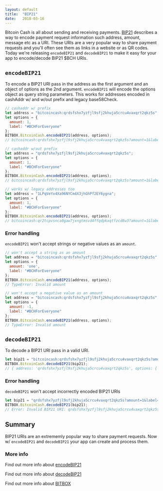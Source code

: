 ```yaml
---
layout: default
title:  "BIP21"
date:   2018-03-16
---
```


Bitcoin Cash is all about sending and receiving payments. [BIP21](https://github.com/bitcoin/bips/blob/master/bip-0021.mediawiki) describes a way to encode payment request information such address, amount, message etc as a URI. These URIs are a very popular way to share payment requests and you'll often see them as links in a website or as QR codes. Today we're releasing `encodeBIP21` and `decodeBIP21` to make it easy for your app to encode/decode BIP21 $BCH URIs.

## `encodeBIP21`

To encode a BIP21 URI pass in the address as the first argument and an object of options as the 2nd argument. `encodeBIP21` will encode the options object as query string parameters. This works for addresses encoded in cashAddr w/ and w/out prefix and legacy base58Check.

```js
// cashaddr w/ prefix
let address = "bitcoincash:qrdsfshx7yzfjl9sfj2khuja5crcu4vaxqrt2qkz5s";
let options = {
  amount: 1,
  label: "#BCHForEveryone"
};
BITBOX.BitcoinCash.encodeBIP21(address, options);
// bitcoincash:qrdsfshx7yzfjl9sfj2khuja5crcu4vaxqrt2qkz5s?amount=1&label=%23BCHForEveryone

// cashaddr w/out prefix
let address = "qrdsfshx7yzfjl9sfj2khuja5crcu4vaxqrt2qkz5s";
let options = {
  amount: 1,
  label: "#BCHForEveryone"
};
BITBOX.BitcoinCash.encodeBIP21(address, options);
// bitcoincash:qrdsfshx7yzfjl9sfj2khuja5crcu4vaxqrt2qkz5s?amount=1&label=%23BCHForEveryone

// works w/ legacy addresses too
let address = "1LPqVeYx4Xa96NYCm4X3jhGhPf2EY6ygna";
let options = {
  amount: 1,
  label: "#BCHForEveryone"
};
BITBOX.BitcoinCash.encodeBIP21(address, options);
// bitcoincash:qr2tcpvsnca0gaw7jxngtmsvd4ffqdpkxqtfzcd8w3?amount=1&label=%23BCHForEveryone
```

### Error handling

`encodeBIP21` won't accept strings or negative values as an `amount`.

```js
// won't accept a string as an amount
let address = "bitcoincash:qrdsfshx7yzfjl9sfj2khuja5crcu4vaxqrt2qkz5s";
let options = {
  amount: 'one',
  label: "#BCHForEveryone"
};
BITBOX.BitcoinCash.encodeBIP21(address, options);
// TypeError: Invalid amount

// won't accept a negative value as an amount
let address = "bitcoincash:qrdsfshx7yzfjl9sfj2khuja5crcu4vaxqrt2qkz5s";
let options = {
  amount: -1,
  label: "#BCHForEveryone"
};
BITBOX.BitcoinCash.encodeBIP21(address, options);
// TypeError: Invalid amount
```

## `decodeBIP21`

To decode a BIP21 URI pass in a valid URI.

```js
let bip21 = "bitcoincash:qrdsfshx7yzfjl9sfj2khuja5crcu4vaxqrt2qkz5s?amount=1&label=%23BCHForEveryone";
BITBOX.BitcoinCash.decodeBIP21(bip21);
// { address: 'qrdsfshx7yzfjl9sfj2khuja5crcu4vaxqrt2qkz5s', options: { amount: 1, label: '#BCHForEveryone' } }
```

### Error handling

`decodeBIP21` won't accept incorrectly encoded BIP21 URIs

```js
let bip21 = "qrdsfshx7yzfjl9sfj2khuja5crcu4vaxqrt2qkz5s?amount=1&label=%23BCHForEveryone";
BITBOX.BitcoinCash.decodeBIP21(bip21);
// Error: Invalid BIP21 URI: qrdsfshx7yzfjl9sfj2khuja5crcu4vaxqrt2qkz5s?amount=1&label=%23BCHForEveryone
```

## Summary

BIP21 URIs are an extrememly popular way to share payment requests. Now w/ `encodeBIP21` and `decodeBIP21` your app can create and process them.

### More info

Find out more info about [encodeBIP21](https://www.bitbox.earth/bitboxcli/bitcoincash#encodeBIP21)

Find out more info about [decodeBIP21](https://www.bitbox.earth/bitboxcli/bitcoincash#decodeBIP21)

Find out more info about [BITBOX](https://www.bitbox.earth)

